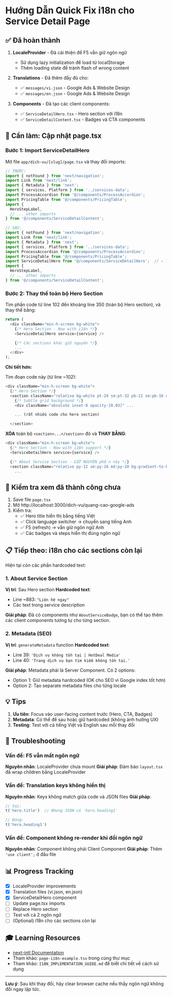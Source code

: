 # Hướng Dẫn Quick Fix i18n cho Service Detail Page

## ✅ Đã hoàn thành

1. **LocaleProvider** - Đã cải thiện để F5 vẫn giữ ngôn ngữ
   - Sử dụng lazy initialization để load từ localStorage
   - Thêm loading state để tránh flash of wrong content

2. **Translations** - Đã thêm đầy đủ cho:
   - ✅ `messages/vi.json` - Google Ads & Website Design
   - ✅ `messages/en.json` - Google Ads & Website Design

3. **Components** - Đã tạo các client components:
   - ✅ `ServiceDetailHero.tsx` - Hero section với i18n
   - ✅ `ServiceDetailContent.tsx` - Badges và CTA components

## 🔧 Cần làm: Cập nhật page.tsx

### Bước 1: Import ServiceDetailHero

Mở file `app/dich-vu/[slug]/page.tsx` và thay đổi imports:

```typescript
// TRƯỚC:
import { notFound } from 'next/navigation';
import Link from 'next/link';
import { Metadata } from 'next';
import { services, Platform } from '../services-data';
import ProcessAccordion from '@/components/ProcessAccordion';
import PricingTable from '@/components/PricingTable';
import {
  HeroStepLabel,
  // ... other imports
} from '@/components/ServiceDetailContent';

// SAU:
import { notFound } from 'next/navigation';
import Link from 'next/link';
import { Metadata } from 'next';
import { services, Platform } from '../services-data';
import ProcessAccordion from '@/components/ProcessAccordion';
import PricingTable from '@/components/PricingTable';
import ServiceDetailHero from '@/components/ServiceDetailHero';  // ← THÊM DÒNG NÀY
import {
  HeroStepLabel,
  // ... other imports
} from '@/components/ServiceDetailContent';
```

### Bước 2: Thay thế toàn bộ Hero Section

Tìm phần code từ line 102 đến khoảng line 350 (toàn bộ Hero section), và thay thế bằng:

```typescript
return (
  <div className="min-h-screen bg-white">
    {/* Hero Section - Now with i18n */}
    <ServiceDetailHero service={service} />

    {/* Các sections khác giữ nguyên */}
    ...
  </div>
);
```

**Chi tiết hơn:**

Tìm đoạn code này (từ line ~102):
```typescript
<div className="min-h-screen bg-white">
  {/* Hero Section */}
  <section className="relative bg-white pt-24 sm:pt-32 pb-12 sm:pb-16 overflow-hidden">
    {/* Subtle grid background */}
    <div className="absolute inset-0 opacity-[0.03]" ...

    ... (rất nhiều code cho hero section)

  </section>
```

**XÓA** toàn bộ `<section>...</section>` đó và **THAY BẰNG**:

```typescript
<div className="min-h-screen bg-white">
  {/* Hero Section - Now with i18n support */}
  <ServiceDetailHero service={service} />

  {/* About Service Section - GIỮ NGUYÊN phần này */}
  <section className="relative py-12 sm:py-16 md:py-20 bg-gradient-to-br from-gray-50 via-white to-gray-50 overflow-hidden">
    ...
```

## 🎯 Kiểm tra xem đã thành công chưa

1. Save file `page.tsx`
2. Mở http://localhost:3000/dich-vu/quang-cao-google-ads
3. Kiểm tra:
   - ✅ Hero title hiển thị bằng tiếng Việt
   - ✅ Click language switcher → chuyển sang tiếng Anh
   - ✅ F5 (refresh) → vẫn giữ ngôn ngữ Anh
   - ✅ Các badges và steps hiển thị đúng ngôn ngữ

## 📋 Tiếp theo: i18n cho các sections còn lại

Hiện tại còn các phần hardcoded text:

### 1. About Service Section
**Vị trí**: Sau Hero section
**Hardcoded text**:
- Line ~883: `"Liên hệ ngay"`
- Các text trong service description

**Giải pháp**: Đã có components như `AboutServiceBadge`, bạn có thể tạo thêm các client components tương tự cho từng section.

### 2. Metadata (SEO)
**Vị trí**: `generateMetadata` function
**Hardcoded text**:
- Line 39: `'Dịch vụ không tồn tại | HotDeal Media'`
- Line 40: `'Trang dịch vụ bạn tìm kiếm không tồn tại.'`

**Giải pháp**: Metadata phải là Server Component. Có 2 options:
- Option 1: Giữ metadata hardcoded (OK cho SEO vì Google index tốt hơn)
- Option 2: Tạo separate metadata files cho từng locale

## 💡 Tips

1. **Ưu tiên**: Focus vào user-facing content trước (Hero, CTA, Badges)
2. **Metadata**: Có thể để sau hoặc giữ hardcoded (không ảnh hưởng UX)
3. **Testing**: Test với cả tiếng Việt và English sau mỗi thay đổi

## 🐛 Troubleshooting

### Vấn đề: F5 vẫn mất ngôn ngữ
**Nguyên nhân**: LocaleProvider chưa mount
**Giải pháp**: Đảm bảo `layout.tsx` đã wrap children bằng LocaleProvider

### Vấn đề: Translation keys không hiển thị
**Nguyên nhân**: Keys không match giữa code và JSON files
**Giải pháp**:
```typescript
// Sai:
t('hero.title')  // Nhưng JSON có 'hero.heading1'

// Đúng:
t('hero.heading1')
```

### Vấn đề: Component không re-render khi đổi ngôn ngữ
**Nguyên nhân**: Component không phải Client Component
**Giải pháp**: Thêm `'use client';` ở đầu file

## 📊 Progress Tracking

- [x] LocaleProvider improvements
- [x] Translation files (vi.json, en.json)
- [x] ServiceDetailHero component
- [ ] Update page.tsx imports
- [ ] Replace Hero section
- [ ] Test với cả 2 ngôn ngữ
- [ ] (Optional) i18n cho các sections còn lại

## 🎓 Learning Resources

- [next-intl Documentation](https://next-intl-docs.vercel.app/)
- Tham khảo: `page-i18n-example.tsx` trong cùng thư mục
- Tham khảo: `I18N_IMPLEMENTATION_GUIDE.md` để biết chi tiết về cách sử dụng

---

**Lưu ý**: Sau khi thay đổi, hãy clear browser cache nếu thấy ngôn ngữ không đổi ngay lập tức.
